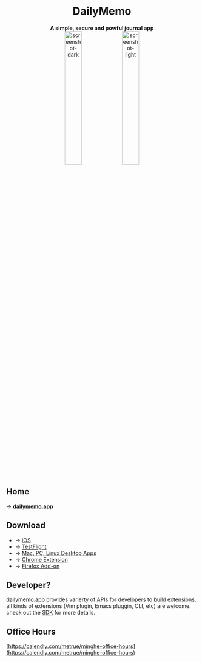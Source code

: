 <div align="center">
  <h1>DailyMemo</h1>
  <strong>A simple, secure and powful journal app</strong>
</div>
<div align="center">
  <img src="https://cdn.jsdelivr.net/gh/gikiapp/cdn@1.0.12/images/snapshots/dark-demo.png" width="30%" alt="screenshot-dark"><img src="https://cdn.jsdelivr.net/gh/gikiapp/cdn@1.0.12/images/snapshots/light-demo.png" width="30%" alt="screenshot-light">
</div>

## Home

→ [**dailymemo.app**](https://dailymemo.app)

## Download

* → [iOS](https://apps.apple.com/cn/app/%E5%8F%BD%E5%96%B3/id1519478312)
* → [TestFlight](https://testflight.apple.com/join/FJ7wTrf6)
* → [Mac, PC, Linux Desktop Apps](https://github.com/gikiapp/giki.app/releases)
* → [Chrome Extension](https://chrome.google.com/webstore/detail/hcjaennlplpppgfolnagejnpcmbhdjba)
* → [Firefox Add-on](https://addons.mozilla.org/en-US/firefox/addon/giki)

## Developer?

[dailymemo.app](https://dailymemo.app) provides varierty of APIs for developers to build extensions, all kinds of extensions (Vim plugin, Emacs pluggin, CLI, etc) are welcome. check out the [SDK](https://github.com/dailymemo/sdk) for more details.

## Office Hours

[https://calendly.com/metrue/minghe-office-hours](https://calendly.com/metrue/minghe-office-hours)

